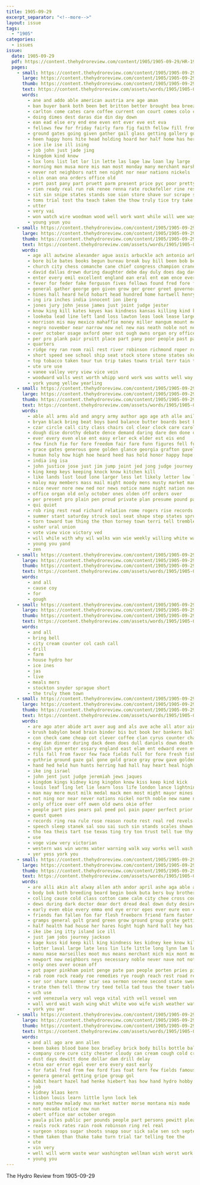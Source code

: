 ```yaml
---
title: 1905-09-29
excerpt_separator: "<!--more-->"
layout: issue
tags:
  - "1905"
categories:
  - issues
issue:
  date: 1905-09-29
  pdf: https://content.thehydroreview.com/content/1905/1905-09-29/HR-1905-09-29.pdf
  pages:
    - small: https://content.thehydroreview.com/content/1905/1905-09-29/small/HR-1905-09-29-01.jpg
      large: https://content.thehydroreview.com/content/1905/1905-09-29/large/HR-1905-09-29-01.jpg
      thumb: https://content.thehydroreview.com/content/1905/1905-09-29/thumbnails/HR-1905-09-29-01.jpg
      text: https://content.thehydroreview.com/assets/words/1905/1905-09-29/HR-1905-09-29-01.txt
      words:
        - ane and addo able american austria are age aman
        - ban buyer bank both been bet britton better brought bea breeze barb box basi best but bills bern beat bring board business beer bert
        - carlton come cates care coffee current con court comes colo coo can caddo cal cor county cam city case caney clea close
        - doing dimes dest daras die din day down
        - ean ead else ery end ene even ent ever eve est eva
        - fellows few for friday fairly faro fig faith fellow fill from frank fast france fresh first far fair farm
        - ground gates going given gather gail glass getting gallery guns goods game good grit germany
        - heen happy hons hite head holding hoard her half home has heres hastings had hydro held him haskell how hardware
        - ice ile ise ill ising
        - job john just jade jing
        - kingdom kind know
        - lox lons list lot lor lin lette las lape law loan lay large
        - morning mon musa more mis man most monday many merchant marsh money malin might must motto men may
        - never not neighbors natt nen night nor near nations nickels
        - olin onan ona orders office old
        - pert past pany part pruett parm present price pyc poor pretty piece pounds per proper pio persons people pers profit portugal
        - rien ready real run rok renee renna rate rockefeller rine rest rene
        - sit sin snipe states stands soe sion store shave sur scrape safe sale selling stein sell score stack snapp september stuff stock son sense shoe senge save she sees sumption snyder see sper sunday state
        - toms trial tost tha teach taken the thow truly tice try take tell tom ting tree than tory tho tough tae
        - utter
        - very vai
        - won watch wire woodman wood well work want while will wee way west ways with wall world werk was weck
        - young youn you
    - small: https://content.thehydroreview.com/content/1905/1905-09-29/small/HR-1905-09-29-02.jpg
      large: https://content.thehydroreview.com/content/1905/1905-09-29/large/HR-1905-09-29-02.jpg
      thumb: https://content.thehydroreview.com/content/1905/1905-09-29/thumbnails/HR-1905-09-29-02.jpg
      text: https://content.thehydroreview.com/assets/words/1905/1905-09-29/HR-1905-09-29-02.txt
      words:
        - age all autwine alexander ague assis arbuckle ach antonio arkansas acres agers agi and ald ane abbey armour august aver adi aim agent arson ates ata are apache american ago allega
        - bore bile bates books begun bureau break buy bill been bob better brothers brew bar burwell both burford bec but broshears body buggy board big brought back brewers business buys bern bis bring began bond buyers bryant broom barrett
        - church city chess comanche cane chief congress champion crane can come course cheyenne cate care court colts citizen cattle cocci change case chant crim check cham council carry clowdus child corn charles cox chamberlain cons cumberland cho comes company con coney corporal caddo cell college came cornish cases county colt cord center clayton
        - david dallas drown during daughter debe day duly does dag davis dickerson dry death don dick deputy done days dian dumas dise down
        - enter every emil excellent england ean eral ent eam ence ever early
        - fever for feder fake ferguson fives fellows found fred fore fell fire fitzgerald fine fall firm first fines fatal fair frazer full forth fears force fon foot from former few
        - general gather george gen given grow ger greer greet governor guthrie gies gone gun geronimo goods ground grown going goede grand gang gilbert
        - hines hall heard held hobart head hundred home hartwell henry holt henning hast hurlburt her hood hons hose hydro house handle honor hita horace heen hess had has homa horse holes hainer hope humphrey higgins holding humphry han him hach
        - ing ira inches india innocent ion iberg
        - jones jury john jesse james just joint judge jester
        - know king kill kates keyes kas kindness kansas killing kind keen kingfisher kimbrough
        - lookeba lead line left land loss lawton leas look lease large law long loch les lands live last lucile lincoln laws lars life lot lions lindsay
        - morrison mis may mexico mahaffie money miller mangum mount mcalester matter must mountain mus mak much man merchan mung moun matthew more mail millican march miss men many made mitchell maryland miner moody mon missouri mer method mans max members milter
        - negro november near narrow now nel new nas neath noble not neck nine nations nation never news night ney names
        - over october osage oxford omer ost ough owns organ ory office old orders only
        - per pro plank pair pruitt place part pany poor people past paper president post pald plasterer pain pap pay price person phy payment points pounds press persons ping pauls present pos peed paxton pose pal plant
        - quarters
        - ridge rey ran room rail rest river robinson richmond roper rush riding rung rear run rhodes rule
        - short speed see school ship seat stock store stone states skull safe shown stolen saw selling six strain sult stand sera slight sippl solo shawnee she steer september sane said sho sketch shoulders sayre shoot switch sus sale student ser stream story stevens sell small soe stands scott street silver self samuel sulzberger such set south send state struck sour skipworth
        - top tobacco taken tour tun trip takes towns trial terr tain tax tory ten thie town tetrick thurman the tree toe ted thor thy team tha than then ton texas tell too terri tennessee trust thing take thi torney terrell tes them ting title test tri threats tho
        - ute ure use
        - vanee valley very view vice vein
        - woodward walls west worth whipp word work was watts well way week weeks wide went war with world won weather wife white wee wan wey while warden wasson wagon walter western wine whip welte working weil will washington
        - york young yellow yearling
    - small: https://content.thehydroreview.com/content/1905/1905-09-29/small/HR-1905-09-29-03.jpg
      large: https://content.thehydroreview.com/content/1905/1905-09-29/large/HR-1905-09-29-03.jpg
      thumb: https://content.thehydroreview.com/content/1905/1905-09-29/thumbnails/HR-1905-09-29-03.jpg
      text: https://content.thehydroreview.com/assets/words/1905/1905-09-29/HR-1905-09-29-03.txt
      words:
        - able all arms ald and angry army author ago age ath alle anil arkansas are agent america
        - bryan black bring beat boys band balance butter boards best but bulk bears bales bea broad board brick bis bas bran bow bitter big bands been base brother body ber belong business ballot brave bir bulls better begin blind butler
        - czar circle call city class chairs col clear clock care carolina colony chase chick counter comes court corn cape citizen crown center charles chance cases cause can cam cheap cook county cry con come cotton cure calvin case cora
        - dough dise dorothy debate dence demand daring dare den done during date down degree dressing daily denver doe dawes dian desire doing die daughter death dea dress day dallas danger days duty
        - ever every even else ent easy erler eck elder est eis end
        - few finch fie for fore freedom fair fare funn figures fell full fellow franco funny from far fon front fatal francis face fine fail fight faith french first friend firm
        - grace gates generous gone golden glance georgia grafton gavel greenville guise good globe gong grand gol guard general going guess given getting gala
        - human holy how high hoe heard heed has hold honor happy hope huntington him hung hop hero holding hush hand house hatt holder hands horns hence hall her hasty hood halt held hard heis head had
        - india ing isa
        - john justice jose just jim jump joint jed jong judge journey
        - king keep keys keeping knock know kitchen kill
        - like lands lust loud lone larger less let likely letter low linen lull land love large lein lovely little life lang lynn loft labor longer lincoln lawyer latter lan langs laws living long line ler later look last law
        - maloy may members mass mail might moody mens musty market mans muster means mock most million manilla made mere must many minister much men mcalester moment middle marble min more masters man morning mer mean mat morris mare
        - nice never nore new ned nor news notice name night nation necessary noth now note ney not norman needs
        - office organ old only october ones olden off orders over
        - per present pro plain pen proud private plan presume pound past price paradise power pull paradiso people persons pretty para process pearl president pose pan peo place part pass pinch plenty
        - qui quiet
        - rob ring rest read richard relation rome rogers rise records rising room reading reach round rather rou reason rought risk rope
        - summer stant saturday struck soul seat shape step states sprung still six say steady san session small store salad sur saw sol salt sion seo such state savage short side seum sense sit slow seats sala study speech sho see strange stand september sell south stores season stands shows strong seen said som scarlet save sake stone stem sky sessions sembly simple sat she sible son smile shall signs sees single sleep surprise scarce selves sting schiller share sup
        - torn toward tue thing the thon torney town terri tell tremble taken too tory texas tongue tor take them ten tone than ties table teed tilt train times then touch tears top thomas thousand tette treme tour throne tho truly
        - usher ural union
        - vote view vice victory ved
        - will while with why wil walks wan wie weekly willing white want world washington whit way wonder worthy was william word work warn worst winter well working wise worth words wilson
        - young you yand
        - zen
    - small: https://content.thehydroreview.com/content/1905/1905-09-29/small/HR-1905-09-29-04.jpg
      large: https://content.thehydroreview.com/content/1905/1905-09-29/large/HR-1905-09-29-04.jpg
      thumb: https://content.thehydroreview.com/content/1905/1905-09-29/thumbnails/HR-1905-09-29-04.jpg
      text: https://content.thehydroreview.com/assets/words/1905/1905-09-29/HR-1905-09-29-04.txt
      words:
        - and all
        - cause coy
        - for
        - gough
    - small: https://content.thehydroreview.com/content/1905/1905-09-29/small/HR-1905-09-29-05.jpg
      large: https://content.thehydroreview.com/content/1905/1905-09-29/large/HR-1905-09-29-05.jpg
      thumb: https://content.thehydroreview.com/content/1905/1905-09-29/thumbnails/HR-1905-09-29-05.jpg
      text: https://content.thehydroreview.com/assets/words/1905/1905-09-29/HR-1905-09-29-05.txt
      words:
        - and all
        - bring bell
        - city cream counter col cash call
        - drill
        - farm
        - house hydro hor
        - ice ines
        - jas
        - live
        - meals mers
        - stockton snyder sprague short
        - the truly them town
    - small: https://content.thehydroreview.com/content/1905/1905-09-29/small/HR-1905-09-29-06.jpg
      large: https://content.thehydroreview.com/content/1905/1905-09-29/large/HR-1905-09-29-06.jpg
      thumb: https://content.thehydroreview.com/content/1905/1905-09-29/thumbnails/HR-1905-09-29-06.jpg
      text: https://content.thehydroreview.com/assets/words/1905/1905-09-29/HR-1905-09-29-06.txt
      words:
        - are ago ater abide art aver aug and als ave ache all ator ain
        - brush babylon bead brain binder bis but book ber bankers ball bulk been burn bel back business body best band box bar brave baby battle brought born begin bottle brilliant buffalo beau bright baca
        - con check came cheap cot clever coffee clan cyrus counter change coast circle cost come city crown clover charles cure christ close cons cream castoria creek can coto course clay
        - day dan dinner during dack deen does dull daniels down death drea duke dot doles doom dallas daniel
        - english eye enter essary england east elam ent edward even every
        - fils fall from favor few face fields full for fore fresh fish folly floor first fults fear fon fam france fix
        - guthrie ground gaze gal gone gold grace gray grow gave golden good gladys gate glad
        - hand hed held hun hunts herring had hall hay heart heal high heads heard home hast hes heaven has herb hable her human how him honor hon
        - ike ing israel
        - john jent just judge jeremiah jews jaques
        - kingdom kings kidney king kingdon know kiss keep kind kick
        - louis leaf ling let lie learn loss life london lance lightning lord lear left londo larger lesson lan les last lust louie love large longer lately like
        - man may more must milk medal mack men most might mayor mines much mean mineral mention money merry mas made marge moral mone morning members meal mich market
        - not ning nor near never nations nickel north noble new name ned ness now
        - only office over off owen old owns okie offer
        - people part pies pears pal peed pol pain paper perfect prior pinches pleasant pay price polle powder pint per points place press persia power
        - quest queen
        - records ring rea rule rose reason route rest real red revels reg rome rather river ramble race ret rich ready
        - speech sleep stanek sal sou sai such sin stands scales shown state sames sour speak single spire struck sins say story sports sunday severe simple strange son summ see she seen sch sting strength senter shall sani school service strong sale sprain still send salt smail sport saving senator silo seek siren small
        - tho tea theis tart tse texas ting try ton trust tell tue thy tobacco towne thing the tune towns than thon times tom toledo ten table take tant tenn them tol then throne thou taken till
        - use
        - voge view very victorian
        - western was win worms water warning walk way works well wash why with wave world wall will wagon wise worst while worth wat words word wine
        - yer yess york you
    - small: https://content.thehydroreview.com/content/1905/1905-09-29/small/HR-1905-09-29-07.jpg
      large: https://content.thehydroreview.com/content/1905/1905-09-29/large/HR-1905-09-29-07.jpg
      thumb: https://content.thehydroreview.com/content/1905/1905-09-29/thumbnails/HR-1905-09-29-07.jpg
      text: https://content.thehydroreview.com/assets/words/1905/1905-09-29/HR-1905-09-29-07.txt
      words:
        - are alli akin alt alway allen ath andor april ashe aga able ave alas ames all aud atty adams aten ache ald anda agent ary ago ashurst and ain alphonse ask
        - body bok both breeding beard begin book buta bers buy brothers bible brand big bidding bottle bere brush board brow brought bis brings box back beg bar brilliant bellevue butter blue born best but base been boston blood bottles broom boson burg brown better
        - colling cause cold class cotton came calm city chee cross county call cane cine cream cleveland camden can course caine cases case chill coast church card come corte cor cin chestnut con cid corn comes compo cau conroe cure channel comfort
        - dews during dark doctor dear dort dread deal down duty desire does day douglas dubuque dinner death dodds doing danger dae dose dyes devel dies days dairy
        - early even ebie every emma end eye error epes ever eure eon ence eagles eve else ege
        - friends fan fallen fon far flesh freeborn friend farm faster few finn felt found fair fest fox free face fall fee farmer full fees fears from first fish for faith fannie forks fund field french fail fear folk
        - gramps general golt grand green grow ground group grate getting gard given good gave gentle gran goward
        - half health had house her hares hight high hard hall hey has hind hunts happy heard hole handsome how human harm houston him hee hands hot hare hapgood hamlin home hair hop hunter hope
        - ike ibe ing itty island ice ill
        - just jam jobs journey jackson
        - kage kuss kid keep kill king kindness kes kidney kee know kilbourne kind kees
        - lotter laval large late less lin life little long lynn lam lot longer like living lloyd loving lucinda lead loud lar lie land lady love links lydia lenox latter
        - manu mase marseilles moot mus means merchant mich mix mont muslin min mere might money most minis men mine moment moral masa more mandi miles mate matter mass man milk massing mills many minn menkel made mean modest moat mis method much mom mares melbourne melon must mal mile milch moto mines may
        - newport now neighbors neys necessary noble never nave not noth need narrow nan nobles nish nobel night new noe ney neste near name
        - only ones over ocean off
        - pot paper pinkham point penge pate pan people porten pries pils part price pain paris peoples person putnam patent pare pink phy pretty press pree prey pene parisian pale pair pure pow pee pase place private powder pay profit
        - rab room rock ready roe remedies rye rough reach rest road real rea read roseboom reason rust rupley rather russell record ramos rich red
        - ser sor share summer star sea sermon serene second state swedish stranger sal stuck said subject simple staring sample shake sous such sick swede suite sept stopp special speak streets scale seem standard sun scales sheffield sela sink saxon sons say savoy sult shorty sweet standing size stone sow sale sport seat shows south surplus see susan seme still she severa seems sed sense stuff sad sol ship signs slight send strong sells seen short soap surface sou steady saw small sion
        - trate then tell throw try teed tella tad tous the tower table thao tow take tho town tary tonic tha tine train than towers them thea times trial texas tote tam tes taken too thro
        - uch use
        - ved venezuela very val vega vital vith vell vessel ven
        - wall word wait wash wing whit white woo wife wish weather watkins william willing winding wedding wal was week weekly world washington weit write wonders worn water why will wide walls wheel wit well wisdom weeks work went warm walla worst windows wil wear williams walk with wile worth wee
        - york you yer
    - small: https://content.thehydroreview.com/content/1905/1905-09-29/small/HR-1905-09-29-08.jpg
      large: https://content.thehydroreview.com/content/1905/1905-09-29/large/HR-1905-09-29-08.jpg
      thumb: https://content.thehydroreview.com/content/1905/1905-09-29/thumbnails/HR-1905-09-29-08.jpg
      text: https://content.thehydroreview.com/assets/words/1905/1905-09-29/HR-1905-09-29-08.txt
      words:
        - and all ago are ann allen
        - been bakes blood bane box bradley brick body bills bottle ballard bryan best burhans
        - company core cure city chester cloudy can cream cough cold crier cad ches
        - dust days dewitt done dollar dam drill delay
        - etna ear error egal ever ero every east early
        - for fatal fred from fee ford fies foat fern few fields famous fresh
        - genera general getting gripe group gol
        - habit heart hazel had henke hiebert has how hand hydro hobby
        - job
        - kidney klaas kern
        - lisbon louis learn little lynn lock lek
        - many mathew malady mus market matter morse montana mis made
        - not nevada notice now nun
        - obert office oar october oregon
        - paula piles public per pounds people part persons pewitt pleasant plana preve pay pata
        - reals rock rates rain rook robinson ring rel real
        - surgeon stops sugar shoots snapp sour sick sale sen sch september san safe standard son say setting salt slight stand selling snow sher strain signs small strength second spell store
        - them taken than thake take turn trial tar telling tee the
        - ute
        - vin very
        - well will worm waste wear washington wellman wish worst work
        - young you
---
```


The Hydro Review from 1905-09-29

<!--more-->

